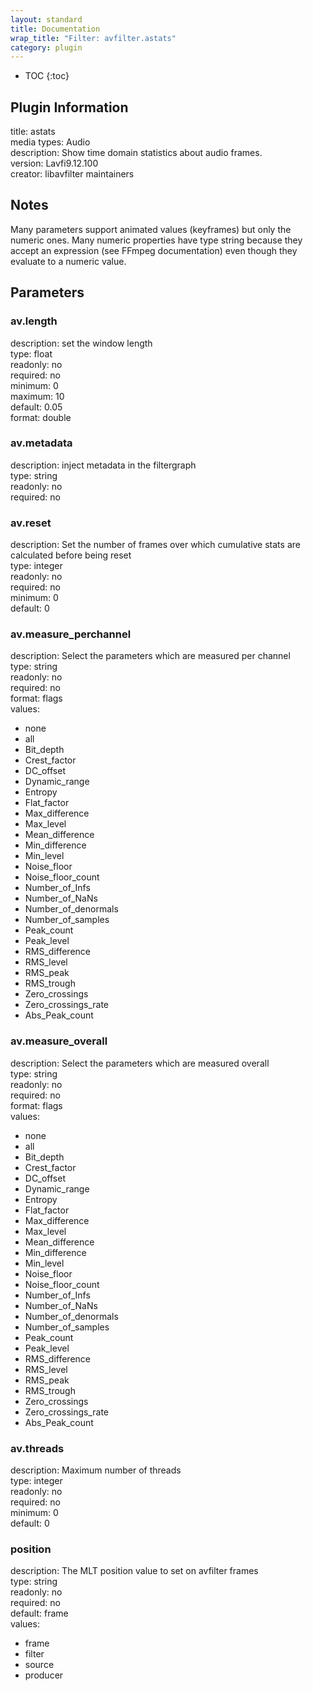 ```yaml
---
layout: standard
title: Documentation
wrap_title: "Filter: avfilter.astats"
category: plugin
---
```

* TOC
{:toc}

## Plugin Information

title: astats  
media types:
Audio  
description: Show time domain statistics about audio frames.  
version: Lavfi9.12.100  
creator: libavfilter maintainers  

## Notes

Many parameters support animated values (keyframes) but only the numeric ones. Many numeric properties have type string because they accept an expression (see FFmpeg documentation) even though they evaluate to a numeric value.

## Parameters

### av.length

  
description:
set the window length  
type: float  
readonly: no  
required: no  
minimum: 0  
maximum: 10  
default: 0.05  
format: double  

### av.metadata

  
description:
inject metadata in the filtergraph  
type: string  
readonly: no  
required: no  

### av.reset

  
description:
Set the number of frames over which cumulative stats are calculated before being reset  
type: integer  
readonly: no  
required: no  
minimum: 0  
default: 0  

### av.measure_perchannel

  
description:
Select the parameters which are measured per channel  
type: string  
readonly: no  
required: no  
format: flags  
values:  

* none
* all
* Bit_depth
* Crest_factor
* DC_offset
* Dynamic_range
* Entropy
* Flat_factor
* Max_difference
* Max_level
* Mean_difference
* Min_difference
* Min_level
* Noise_floor
* Noise_floor_count
* Number_of_Infs
* Number_of_NaNs
* Number_of_denormals
* Number_of_samples
* Peak_count
* Peak_level
* RMS_difference
* RMS_level
* RMS_peak
* RMS_trough
* Zero_crossings
* Zero_crossings_rate
* Abs_Peak_count

### av.measure_overall

  
description:
Select the parameters which are measured overall  
type: string  
readonly: no  
required: no  
format: flags  
values:  

* none
* all
* Bit_depth
* Crest_factor
* DC_offset
* Dynamic_range
* Entropy
* Flat_factor
* Max_difference
* Max_level
* Mean_difference
* Min_difference
* Min_level
* Noise_floor
* Noise_floor_count
* Number_of_Infs
* Number_of_NaNs
* Number_of_denormals
* Number_of_samples
* Peak_count
* Peak_level
* RMS_difference
* RMS_level
* RMS_peak
* RMS_trough
* Zero_crossings
* Zero_crossings_rate
* Abs_Peak_count

### av.threads

  
description:
Maximum number of threads  
type: integer  
readonly: no  
required: no  
minimum: 0  
default: 0  

### position

  
description:
The MLT position value to set on avfilter frames  
type: string  
readonly: no  
required: no  
default: frame  
values:  

* frame
* filter
* source
* producer

